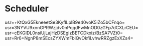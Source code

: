 # Scheduler
usr=+KtQxG5EkneeetSe3KyflLplB9e40voK5iZo5bCFnqo\=
usr=3NYVU9xnnGPRWzjdv0nPqqdFwMnOD0zGFp7dCXLrCEU\=
usr=cEKGIDL0nsiUjLajHzDSEgizBETCDkxiz/BzSA7VZt0\=
usr=Rr6+NgnP8mSEcsZYXWmFblQvOkfiLvhwRRZgzExXZs4\=
